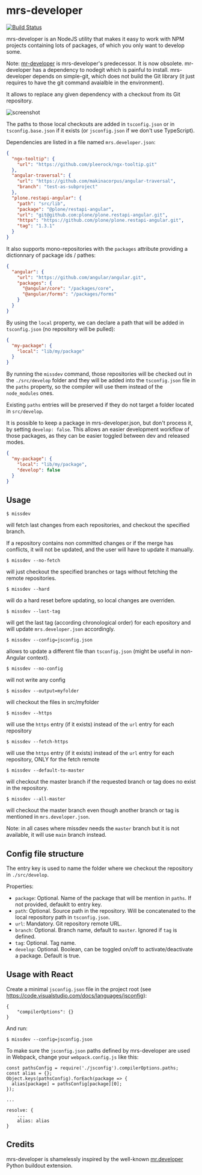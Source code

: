 # mrs-developer

[![Build Status](https://travis-ci.com/collective/mrs-developer.svg?branch=master)](https://travis-ci.com/collective/mrs-developer)

mrs-developer is an NodeJS utility that makes it easy to work with NPM projects containing lots of packages, of which you only want to develop some.

Note: [mr-developer](https://github.com/collective/mr-developer) is mrs-developer's predecessor. It is now obsolete. mr-developer has a dependency to nodegit which is painful to install. mrs-developer depends on simple-git, which does not build the Git library (it just requires to have the git command avaialble in the environment).

It allows to replace any given dependency with a checkout from its Git repository.

![screenshot](https://raw.githubusercontent.com/collective/mrs-developer/master/docs/mrs-developer.jpeg 'Console screenshot')

The paths to those local checkouts are added in `tsconfig.json` or in `tsconfig.base.json` if it exists (or `jsconfig.json` if we don't use TypeScript).

Dependencies are listed in a file named `mrs.developer.json`:

```json
{
  "ngx-tooltip": {
    "url": "https://github.com/pleerock/ngx-tooltip.git"
  },
  "angular-traversal": {
    "url": "https://github.com/makinacorpus/angular-traversal",
    "branch": "test-as-subproject"
  },
  "plone.restapi-angular": {
    "path": "src/lib",
    "package": "@plone/restapi-angular",
    "url": "git@github.com:plone/plone.restapi-angular.git",
    "https": "https://github.com/plone/plone.restapi-angular.git",
    "tag": "1.3.1"
  }
}
```

It also supports mono-repositories with the `packages` attribute providing a dictionnary of package ids / pathes:

```json
{
  "angular": {
    "url": "https://github.com/angular/angular.git",
    "packages": {
      "@angular/core": "/packages/core",
      "@angular/forms": "/packages/forms"
    }
  }
}
```

By using the `local` property, we can declare a path that will be added in `tsconfig.json` (no repository will be pulled):

```json
{
  "my-package": {
    "local": "lib/my/package"
  }
}
```

By running the `missdev` command, those repositories will be checked out in the `./src/develop` folder and they will be added into the `tsconfig.json` file in the `paths` property, so the compiler will use them instead of the `node_modules` ones.

Existing `paths` entries will be preserved if they do not target a folder located in `src/develop`.

It is possible to keep a package in mrs-developer.json, but don't process it, by setting `develop: false`. This allows an easier development workflow of those packages, as they can be easier toggled between dev and released modes.

```json
{
  "my-package": {
    "local": "lib/my/package",
    "develop": false
  }
}
```

## Usage

```
$ missdev
```

will fetch last changes from each repositories, and checkout the specified branch.

If a repository contains non committed changes or if the merge has conflicts, it will not be updated, and the user will have to update it manually.

```
$ missdev --no-fetch
```

will just checkout the specified branches or tags without fetching the remote repositories.

```
$ missdev --hard
```

will do a hard reset before updating, so local changes are overriden.

```
$ missdev --last-tag
```

will get the last tag (according chronological order) for each epository and will update `mrs.developer.json` accordingly.

```
$ missdev --config=jsconfig.json
```

allows to update a different file than `tsconfig.json` (might be useful in non-Angular context).

```
$ missdev --no-config
```

will not write any config

```
$ missdev --output=myfolder
```

will checkout the files in src/myfolder

```
$ missdev --https
```

will use the `https` entry (if it exists) instead of the `url` entry for each repository

```
$ missdev --fetch-https
```

will use the `https` entry (if it exists) instead of the `url` entry for each repository, ONLY for the fetch remote

```
$ missdev --default-to-master
```

will checkout the master branch if the requested branch or tag does no exist in the repository.

```
$ missdev --all-master
```

will checkout the master branch even though another branch or tag is mentioned in `mrs.developer.json`.

Note: in all cases where missdev needs the `master` branch but it is not available, it will use `main` branch instead.

## Config file structure

The entry key is used to name the folder where we checkout the repository in `./src/develop`.

Properties:

- `package`: Optional. Name of the package that will be mention in `paths`. If not provided, defauklt to entry key.
- `path`: Optional. Source path in the repository. Will be concatenated to the local repository path in `tsconfig.json`.
- `url`: Mandatory. Git repository remote URL.
- `branch`: Optional. Branch name, default to `master`. Ignored if `tag` is defined.
- `tag`: Optional. Tag name.
- `develop`: Optional. Boolean, can be toggled on/off to activate/deactivate a package. Default is true.

## Usage with React

Create a minimal `jsconfig.json` file in the project root (see https://code.visualstudio.com/docs/languages/jsconfig):

```
{
    "compilerOptions": {}
}
```

And run:

```
$ missdev --config=jsconfig.json
```

To make sure the `jsconfig.json` paths defined by mrs-developer are used in Webpack, change your `webpack.config.js` like this:

```
const pathsConfig = require('./jsconfig').compilerOptions.paths;
const alias = {};
Object.keys(pathsConfig).forEach(package => {
  alias[package] = pathsConfig[package][0];
});

...

resolve: {
    ...
    alias: alias
}
```

## Credits

mrs-developer is shamelessly inspired by the well-known [mr.developer](https://pypi.python.org/pypi/mr.developer) Python buildout extension.

